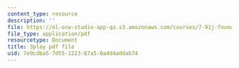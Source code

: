 ```yaml
---
content_type: resource
description: ''
file: https://ol-ocw-studio-app-qa.s3.amazonaws.com/courses/7-91j-foundations-of-computational-and-systems-biology-spring-2014/7e9cdba57d55122387a50a4d4addab74_iKLvCuFD1MA.pdf
file_type: application/pdf
resourcetype: Document
title: 3play pdf file
uid: 7e9cdba5-7d55-1223-87a5-0a4d4addab74
---
```

